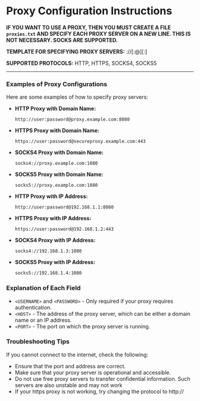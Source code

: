 # Proxy Configuration Instructions

**IF YOU WANT TO USE A PROXY, THEN YOU MUST CREATE A FILE `proxies.txt` AND SPECIFY EACH PROXY SERVER ON A NEW LINE. THIS IS NOT NECESSARY. SOCKS ARE SUPPORTED.**

**TEMPLATE FOR SPECIFYING PROXY SERVERS:**
<protocol>://[<USERNAME>:<PASSWORD>@]<HOST>[:<PORT>]

**SUPPORTED PROTOCOLS:** HTTP, HTTPS, SOCKS4, SOCKS5

---

### Examples of Proxy Configurations

Here are some examples of how to specify proxy servers:

- **HTTP Proxy with Domain Name:**
  ```
  http://user:password@proxy.example.com:8080
  ```

- **HTTPS Proxy with Domain Name:**
  ```
  https://user:password@secureproxy.example.com:443
  ```

- **SOCKS4 Proxy with Domain Name:**
  ```
  socks4://proxy.example.com:1080
  ```

- **SOCKS5 Proxy with Domain Name:**
  ```
  socks5://proxy.example.com:1080
  ```

- **HTTP Proxy with IP Address:**
  ```
  http://user:password@192.168.1.1:8080
  ```

- **HTTPS Proxy with IP Address:**
  ```
  https://user:password@192.168.1.2:443
  ```

- **SOCKS4 Proxy with IP Address:**
  ```
  socks4://192.168.1.3:1080
  ```

- **SOCKS5 Proxy with IP Address:**
  ```
  socks5://192.168.1.4:1080
  ```

### Explanation of Each Field

- `<USERNAME>` and `<PASSWORD>` - Only required if your proxy requires authentication.
- `<HOST>` - The address of the proxy server, which can be either a domain name or an IP address.
- `<PORT>` - The port on which the proxy server is running.

### Troubleshooting Tips

If you cannot connect to the internet, check the following:

- Ensure that the port and address are correct.
- Make sure that your proxy server is operational and accessible.
- Do not use free proxy servers to transfer confidential information. Such servers are also unstable and may not work
- If your https proxy is not working, try changing the protocol to http://
